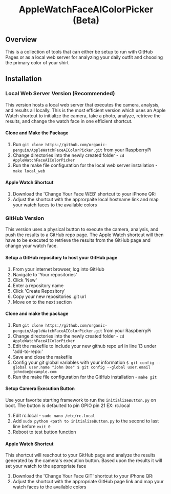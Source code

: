<span align="center">
  
# AppleWatchFaceAIColorPicker (Beta)

</span>

## Overview
This is a collection of tools that can either be setup to run with GitHub Pages or as a local web server for analyzing your daily outfit and choosing the primary color of your shirt

## Installation

### Local Web Server Version (Recommended)
This version hosts a local web server that executes the camera, analysis, and results all locally. This is the most efficient version which uses an Apple Watch shortcut to initialize the camera, take a photo, analyze, retrieve the results, and change the watch face in one efficient shortcut.

#### Clone and Make the Package
1. Run `git clone https://github.com/organic-penguin/AppleWatchFaceAIColorPicker.git` from your RaspberryPi
2. Change directories into the newly created folder - `cd AppleWatchFaceAIColorPicker`
3. Run the make file configuration for the local web server installation - `make local_web`

#### Apple Watch Shortcut
1. Download the 'Change Your Face WEB' shortcut to your iPhone
QR:
2. Adjust the shortcut with the approrpaite local hostname link and map your watch faces to the available colors

### GitHub Version
This version uses a physical button to execute the camera, analysis, and push the results to a GitHub repo page. The Apple Watch shortcut will then have to be executed to retrieve the results from the GitHub page and change your watch face.

#### Setup a GitHub repository to host your GitHub page
1. From your internet browser, log into GitHub
2. Navigate to 'Your repositories'
3. Click 'New'
4. Enter a repository name
5. Click 'Create Repository'
6. Copy your new repositories .git url
7. Move on to the next section

#### Clone and make the package
1. Run `git clone https://github.com/organic-penguin/AppleWatchFaceAIColorPicker.git` from your RaspberryPi
2. Change directories into the newly created folder - `cd AppleWatchFaceAIColorPicker`
3. Edit the makefile to include your new github repo url in line 13 under 'add-to-repo:'
4. Save and close the makefile
5. Config your git global variables with your information 
`$ git config --global user.name "John Doe"
$ git config --global user.email johndoe@example.com`
6. Run the make file configuration for the GitHub installation - `make git`

#### Setup Camera Execution Button
  Use your favorite starting framework to run the `initializeButton.py` on boot. The button is defaulted to pin GPIO pin 21
 EX: rc.local
 1. Edit rc.local - `sudo nano /etc/rc.local`
 2. Add `sudo python <path to initializeButton.py` to the second to last line before `exit 0`
 3. Reboot to test button function

#### Apple Watch Shortcut
  This shortcut will reachout to your GitHub page and analyze the results generated by the camera's execution button. Based upon the results it will set your watch to the appropriate face
1. Download the 'Change Your Face GIT' shortcut to your iPhone
QR:
2. Adjust the shortcut with the appropriate GitHub page link and map your watch faces to the available colors

